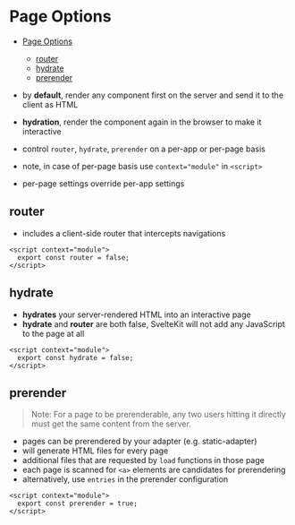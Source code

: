 # Page Options

- [Page Options](#page-options)
  - [router](#router)
  - [hydrate](#hydrate)
  - [prerender](#prerender)

- by **default**, render any component first on the server and send it to the client as HTML
- **hydration**, render the component again in the browser to make it interactive
- control `router`, `hydrate`, `prerender` on a per-app or per-page basis
- note, in case of per-page basis use `context="module"` in `<script>`
- per-page settings override per-app settings

## router

- includes a client-side router that intercepts navigations 

```svelte
<script context="module">
  export const router = false;
</script>
```

## hydrate

- **hydrates** your server-rendered HTML into an interactive page
- **hydrate** and **router** are both false, SvelteKit will not add any JavaScript to the page at all

```svelte
<script context="module">
  export const hydrate = false;
</script>
```

## prerender

> Note: For a page to be prerenderable, any two users hitting it directly must get the same content from the server.


- pages can be prerendered by your adapter (e.g. static-adapter)
- will generate HTML files for every page
- additional files that are requested by `load` functions in those page
- each page is scanned for `<a>` elements are candidates for prerendering
- alternatively, use `entries` in the prerender configuration 

```svelte
<script context="module">
  export const prerender = true;
</script>
```